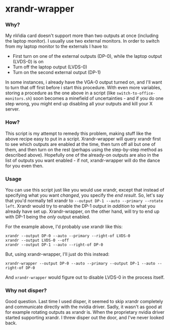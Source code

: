 xrandr-wrapper
==============

### Why?
My nVidia card doesn't support more than two outputs at once (including the laptop monitor). I usually use two external monitors. In order to switch from my laptop monitor to the externals I have to:

* First turn on one of the external outputs (DP-0), while the laptop output (LVDS-0) is on
* Turn off the laptop output (LVDS-0)
* Turn on the second external output (DP-1)

In some instances, i already have the VGA-0 output turned on, and I'll want to turn that off first before i start this procedure. With even more variables, storing a procedure as the one above in a script (like `switch-to-office-monitors.sh`) soon becomes a minefield of uncertainties - and if you do one step wrong, you might end up disabling all your outputs and kill your X server.

### How?
This script is my attempt to remedy this problem, making stuff like the above recipe easy to put in a script. Xrandr-wrapper will query xrandr first to see which outputs are enabled at the time, then turn off all but one of them, and then turn on the rest (perhaps using the step-by-step method as described above). Hopefully one of the already-on outputs are also in the list of outputs you want enabled - if not, xrandr-wrapper will do the dance for you even then.

### Usage
You can use this script just like you would use xrandr, except that instead of specifying what you want *changed*, you specify the *end result*. So, let's say that you'd normally tell xrandr to `--output DP-1 --auto --primary --rotate left`. Xrandr would try to enable the DP-1 output in *addition* to what you already have set up. Xrandr-wrapper, on the other hand, will try to end up with DP-1 being the *only* output enabled.

For the example above, I'd probably use xrandr like this:

    xrandr --output DP-0 --auto --primary --right-of LVDS-0
    xrandr --output LVDS-0 --off
    xrandr --output DP-1 --auto --right-of DP-0

But, using xrandr-wrapper, I'll just do this instead:

    xrandr-wrapper --output DP-0 --auto --primary --output DP-1 --auto --right-of DP-0
    
And `xrandr-wrapper` would figure out to disable LVDS-0 in the process itself.

### Why not disper?
Good question. Last time I used disper, it seemed to skip xrandr completely and communicate directly with the nvidia driver. Sadly, it wasn't as good at for example rotating outputs as xrandr is. When the proprietary nvidia driver started supporting xrandr. I threw disper out the door, and I've never looked back.
